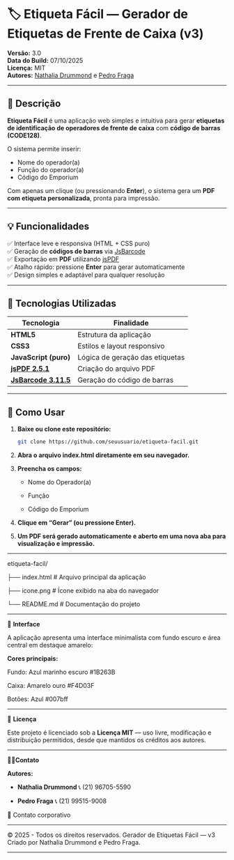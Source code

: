 # 🏷️ Etiqueta Fácil — Gerador de Etiquetas de Frente de Caixa (v3)

**Versão:** 3.0  
**Data do Build:** 07/10/2025  
**Licença:** MIT  
**Autores:** [Nathalia Drummond](#contato) e [Pedro Fraga](#contato)

---

## 📖 Descrição

**Etiqueta Fácil** é uma aplicação web simples e intuitiva para gerar **etiquetas de identificação de operadores de frente de caixa** com **código de barras (CODE128)**.

O sistema permite inserir:
- Nome do operador(a)
- Função do operador(a)
- Código do Emporium

Com apenas um clique (ou pressionando **Enter**), o sistema gera um **PDF com etiqueta personalizada**, pronta para impressão.

---

## 💡 Funcionalidades

✅ Interface leve e responsiva (HTML + CSS puro)  
✅ Geração de **códigos de barras** via [JsBarcode](https://github.com/lindell/JsBarcode)  
✅ Exportação em **PDF** utilizando [jsPDF](https://github.com/parallax/jsPDF)  
✅ Atalho rápido: pressione **Enter** para gerar automaticamente  
✅ Design simples e adaptável para qualquer resolução  

---

## 🧩 Tecnologias Utilizadas

| Tecnologia | Finalidade |
|-------------|-------------|
| **HTML5** | Estrutura da aplicação |
| **CSS3** | Estilos e layout responsivo |
| **JavaScript (puro)** | Lógica de geração das etiquetas |
| **[jsPDF 2.5.1](https://www.npmjs.com/package/jspdf)** | Criação do arquivo PDF |
| **[JsBarcode 3.11.5](https://github.com/lindell/JsBarcode)** | Geração do código de barras |

---

## 🚀 Como Usar

1. **Baixe ou clone este repositório:**
   ```bash
   git clone https://github.com/seuusuario/etiqueta-facil.git


2. **Abra o arquivo index.html diretamente em seu navegador.**

3. **Preencha os campos:**

   * Nome do Operador(a)

   * Função

   * Código do Emporium

4. **Clique em “Gerar” (ou pressione Enter).**

5. **Um PDF será gerado automaticamente e aberto em uma nova aba para visualização e impressão.**

---

   etiqueta-facil/
   
├── index.html        # Arquivo principal da aplicação

├── icone.png         # Ícone exibido na aba do navegador

└── README.md         # Documentação do projeto

---

🎨 **Interface**

A aplicação apresenta uma interface minimalista com fundo escuro e área central em destaque amarelo:

**Cores principais:**

Fundo: Azul marinho escuro #1B263B

Caixa: Amarelo ouro #F4D03F

Botões: Azul #007bff

---

🧾 **Licença**

Este projeto é licenciado sob a **Licença MIT** — uso livre, modificação e distribuição permitidos, desde que mantidos os créditos aos autores.

---

👩‍💻**Contato**

**Autores:**

* **Nathalia Drummond**
📞 (21) 96705-5590


* **Pedro Fraga**
📞 (21) 99515-9008

💼 Contato corporativo

---

© 2025 - Todos os direitos reservados.
Gerador de Etiquetas Fácil — v3
Criado por Nathalia Drummond e Pedro Fraga.



---




